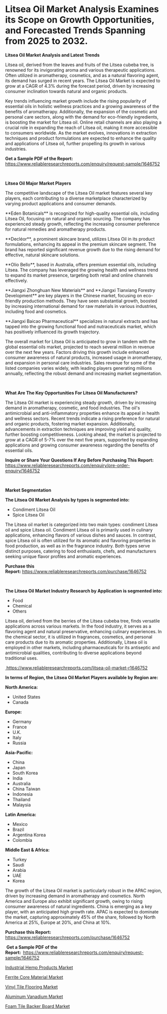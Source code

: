 <p><h1>Litsea Oil Market Analysis Examines its Scope on Growth Opportunities, and Forecasted Trends Spanning from 2025 to 2032.</h1></p><p><strong>Litsea Oil Market Analysis and Latest Trends</strong></p>
<p><p>Litsea oil, derived from the leaves and fruits of the Litsea cubeba tree, is renowned for its invigorating aroma and various therapeutic applications. Often utilized in aromatherapy, cosmetics, and as a natural flavoring agent, its demand has surged in recent years. The Litsea Oil Market is expected to grow at a CAGR of 4.3% during the forecast period, driven by increasing consumer inclination towards natural and organic products.</p><p>Key trends influencing market growth include the rising popularity of essential oils in holistic wellness practices and a growing awareness of the benefits of aromatherapy. Additionally, the expansion of the cosmetic and personal care sectors, along with the demand for eco-friendly ingredients, is boosting the market for Litsea oil. Online retail channels are also playing a crucial role in expanding the reach of Litsea oil, making it more accessible to consumers worldwide. As the market evolves, innovations in extraction techniques and product formulations are expected to enhance the quality and applications of Litsea oil, further propelling its growth in various industries.</p></p>
<p><strong>Get a Sample PDF of the Report:&nbsp;</strong> <a href="https://www.reliableresearchreports.com/enquiry/request-sample/1646752?utm_campaign=116&utm_medium=2&utm_source=Github&utm_content=ia&utm_term=31012025&utm_id=litsea-oil">https://www.reliableresearchreports.com/enquiry/request-sample/1646752</a></p>
<p>&nbsp;</p>
<p><strong>Litsea Oil Major Market Players</strong></p>
<p><p>The competitive landscape of the Litsea Oil market features several key players, each contributing to a diverse marketplace characterized by varying product applications and consumer demands. </p><p>**Eden Botanicals** is recognized for high-quality essential oils, including Litsea Oil, focusing on natural and organic sourcing. The company has experienced steady growth, reflecting the increasing consumer preference for natural remedies and aromatherapy products.</p><p>**Decléor**, a prominent skincare brand, utilizes Litsea Oil in its product formulations, enhancing its appeal in the premium skincare segment. The brand has reported significant revenue growth due to the rising demand for effective, natural skincare solutions.</p><p>**Olio Bello**, based in Australia, offers premium essential oils, including Litsea. The company has leveraged the growing health and wellness trend to expand its market presence, targeting both retail and online channels effectively.</p><p>**Jiangxi Zhonghuan New Materials** and **Jiangxi Tianxiang Forestry Development** are key players in the Chinese market, focusing on eco-friendly production methods. They have seen substantial growth, boosted by increasing international demand for raw materials in various industries, including food and cosmetics.</p><p>**Jiangxi Baicao Pharmaceutical** specializes in natural extracts and has tapped into the growing functional food and nutraceuticals market, which has positively influenced its growth trajectory.</p><p>The overall market for Litsea Oil is anticipated to grow in tandem with the global essential oils market, projected to reach several million in revenue over the next few years. Factors driving this growth include enhanced consumer awareness of natural products, increased usage in aromatherapy, and expansion in personal care industries. Sales revenue for some of the listed companies varies widely, with leading players generating millions annually, reflecting the robust demand and increasing market segmentation.</p></p>
<p>&nbsp;</p>
<p><strong>What Are The Key Opportunities For Litsea Oil Manufacturers?</strong></p>
<p><p>The Litsea Oil market is experiencing steady growth, driven by increasing demand in aromatherapy, cosmetic, and food industries. The oil's antimicrobial and anti-inflammatory properties enhance its appeal in health and wellness sectors. Recent trends indicate a rising preference for natural and organic products, fostering market expansion. Additionally, advancements in extraction techniques are improving yield and quality, further boosting competitiveness. Looking ahead, the market is projected to grow at a CAGR of 5-7% over the next five years, supported by expanding applications and growing consumer awareness regarding the benefits of essential oils.</p></p>
<p><strong>Inquire or Share Your Questions If Any Before Purchasing This Report:</strong> <a href="https://www.reliableresearchreports.com/enquiry/pre-order-enquiry/1646752?utm_campaign=116&utm_medium=2&utm_source=Github&utm_content=ia&utm_term=31012025&utm_id=litsea-oil">https://www.reliableresearchreports.com/enquiry/pre-order-enquiry/1646752</a></p>
<p>&nbsp;</p>
<p><strong>Market Segmentation</strong></p>
<p><strong>The Litsea Oil Market Analysis by types is segmented into:</strong></p>
<p><ul><li>Condiment Litsea Oil</li><li>Spice Litsea Oil</li></ul></p>
<p><p>The Litsea oil market is categorized into two main types: condiment Litsea oil and spice Litsea oil. Condiment Litsea oil is primarily used in culinary applications, enhancing flavors of various dishes and sauces. In contrast, spice Litsea oil is often utilized for its aromatic and flavoring properties in food production, as well as in the fragrance industry. Both types serve distinct purposes, catering to food enthusiasts, chefs, and manufacturers seeking unique flavor profiles and aromatic experiences.</p></p>
<p><strong>Purchase this Report:&nbsp;</strong><a href="https://www.reliableresearchreports.com/purchase/1646752?utm_campaign=116&utm_medium=2&utm_source=Github&utm_content=ia&utm_term=31012025&utm_id=litsea-oil">https://www.reliableresearchreports.com/purchase/1646752</a></p>
<p>&nbsp;</p>
<p><strong>The Litsea Oil Market Industry Research by Application is segmented into:</strong></p>
<p><ul><li>Food</li><li>Chemical</li><li>Others</li></ul></p>
<p><p>Litsea oil, derived from the berries of the Litsea cubeba tree, finds versatile applications across various markets. In the food industry, it serves as a flavoring agent and natural preservative, enhancing culinary experiences. In the chemical sector, it is utilized in fragrances, cosmetics, and personal care products due to its aromatic properties. Additionally, Litsea oil is employed in other markets, including pharmaceuticals for its antiseptic and antimicrobial qualities, contributing to diverse applications beyond traditional uses.</p></p>
<p><a href="https://www.reliableresearchreports.com/litsea-oil-market-r1646752?utm_campaign=116&utm_medium=2&utm_source=Github&utm_content=ia&utm_term=31012025&utm_id=litsea-oil">&nbsp;https://www.reliableresearchreports.com/litsea-oil-market-r1646752</a></p>
<p><strong>In terms of Region, the Litsea Oil Market Players available by Region are:</strong></p>
<p>
    <p> <strong> North America: </strong>
        <ul>
            <li>United States</li>
            <li>Canada</li>
        </ul>
        </p> 
    <p> <strong> Europe: </strong>
        <ul>
            <li>Germany</li>
            <li>France</li>
            <li>U.K.</li>
            <li>Italy</li>
            <li>Russia</li>
        </ul>
        </p> 
    <p> <strong> Asia-Pacific: </strong>
        <ul>
            <li>China</li>
            <li>Japan</li>
            <li>South Korea</li>
            <li>India</li>
            <li>Australia</li>
            <li>China Taiwan</li>
            <li>Indonesia</li>
            <li>Thailand</li>
            <li>Malaysia</li>
        </ul>
        </p> 
    <p> <strong> Latin America: </strong>
        <ul>
            <li>Mexico</li>
            <li>Brazil</li>
            <li>Argentina Korea</li>
            <li>Colombia</li>
        </ul>
        </p> 
    <p> <strong> Middle East & Africa: </strong>
        <ul>
            <li>Turkey</li>
            <li>Saudi</li>
            <li>Arabia</li>
            <li>UAE</li>
            <li>Korea</li>
        </ul>
    </p>
    </p>
<p><p>The growth of the Litsea Oil market is particularly robust in the APAC region, driven by increasing demand in aromatherapy and cosmetics. North America and Europe also exhibit significant growth, owing to rising consumer awareness of natural ingredients. China is emerging as a key player, with an anticipated high growth rate. APAC is expected to dominate the market, capturing approximately 45% of the share, followed by North America at 25%, Europe at 20%, and China at 10%.</p></p>
<p><strong>Purchase this Report: </strong><a href="https://www.reliableresearchreports.com/purchase/1646752?utm_campaign=116&utm_medium=2&utm_source=Github&utm_content=ia&utm_term=31012025&utm_id=litsea-oil">https://www.reliableresearchreports.com/purchase/1646752</a></p>
<p>&nbsp;<strong>Get a Sample PDF of the Report:&nbsp;&nbsp;</strong><a href="https://www.reliableresearchreports.com/enquiry/request-sample/1646752?utm_campaign=116&utm_medium=2&utm_source=Github&utm_content=ia&utm_term=31012025&utm_id=litsea-oil">https://www.reliableresearchreports.com/enquiry/request-sample/1646752</a></p>
<p><strong></strong></p>
<p><p><a href="https://github.com/lashaunm5st/Market-Research-Report-List-1/blob/main/industrial-hemp-products-market.md?utm_campaign=116&utm_medium=2&utm_source=Github&utm_content=ia&utm_term=31012025&utm_id=litsea-oil">Industrial Hemp Products Market</a></p><p><a href="https://github.com/osbornrdaflalo/Market-Research-Report-List-1/blob/main/ferrite-core-material-market.md?utm_campaign=116&utm_medium=2&utm_source=Github&utm_content=ia&utm_term=31012025&utm_id=litsea-oil">Ferrite Core Material Market</a></p><p><a href="https://github.com/antonioc6hal/Market-Research-Report-List-1/blob/main/vinyl-tile-flooring-market.md?utm_campaign=116&utm_medium=2&utm_source=Github&utm_content=ia&utm_term=31012025&utm_id=litsea-oil">Vinyl Tile Flooring Market</a></p><p><a href="https://github.com/ElviraLeka1962/Market-Research-Report-List-1/blob/main/aluminum-vanadium-market.md?utm_campaign=116&utm_medium=2&utm_source=Github&utm_content=ia&utm_term=31012025&utm_id=litsea-oil">Aluminum Vanadium Market</a></p><p><a href="https://github.com/kimberjam0i/Market-Research-Report-List-1/blob/main/foam-tile-backer-board-market.md?utm_campaign=116&utm_medium=2&utm_source=Github&utm_content=ia&utm_term=31012025&utm_id=litsea-oil">Foam Tile Backer Board Market</a></p></p>